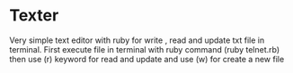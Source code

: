 # Texter
Very simple text editor with ruby for write , read and update txt file in terminal.
First execute file in terminal with ruby command (ruby telnet.rb)
then use (r) keyword for read and update  and use (w) for create a new file
